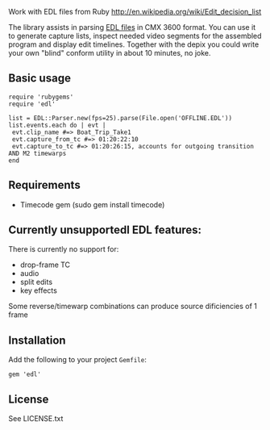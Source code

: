 Work with EDL files from Ruby
http://en.wikipedia.org/wiki/Edit_decision_list 

The library assists in parsing [EDL files](http://en.wikipedia.org/wiki/Edit_decision_list) in CMX 3600 format.
You can use it to generate capture lists, inspect needed video segments for the assembled program
and display edit timelines.  Together with the depix you could write your own "blind"
conform utility in about 10 minutes, no joke.

## Basic usage

```
require 'rubygems'
require 'edl'

list = EDL::Parser.new(fps=25).parse(File.open('OFFLINE.EDL'))
list.events.each do | evt |
 evt.clip_name #=> Boat_Trip_Take1
 evt.capture_from_tc #=> 01:20:22:10
 evt.capture_to_tc #=> 01:20:26:15, accounts for outgoing transition AND M2 timewarps
end
```

## Requirements

* Timecode gem (sudo gem install timecode)

## Currently unsupportedl EDL features:

There is currently no support for:

* drop-frame TC
* audio
* split edits
* key effects

Some reverse/timewarp combinations can produce source dificiencies of 1 frame

## Installation

Add the following to your project `Gemfile`:

```
gem 'edl'
```

## License

See LICENSE.txt
